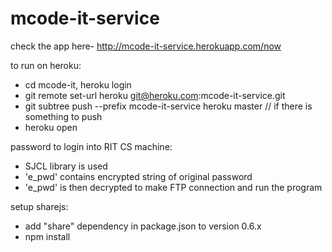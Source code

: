 mcode-it-service
================

check the app here-
http://mcode-it-service.herokuapp.com/now


to run on heroku:
- cd mcode-it, heroku login
- git remote set-url heroku git@heroku.com:mcode-it-service.git
- git subtree push --prefix mcode-it-service heroku master			// if there is something to push
- heroku open

password to login into RIT CS machine:
- SJCL library is used
- 'e_pwd' contains encrypted string of original password
- 'e_pwd' is then decrypted to make FTP connection and run the program


setup sharejs:
- add "share" dependency in package.json to version 0.6.x
- npm install